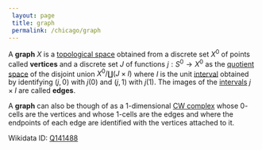 ```yaml
---
 layout: page
 title: graph
 permalink: /chicago/graph
---
```

A **graph** $X$ is a [topological space](https://defsmath.github.io/DefsMath/topological_space) obtained from a discrete set $X^0$ of points called **vertices** and a discrete set $J$ of functions $j:S^0\to X^0$ as the [quotient space](https://defsmath.github.io/DefsMath/quotient_of_topological_spaces) of the disjoint union $X^0/\coprod (J\times I)$ where $I$ is the unit [interval](https://defsmath.github.io/DefsMath/interval) obtained by identifying $(j,0)$ with $j(0)$ and $(j,1)$ with $j(1)$. The images of the [intervals](https://defsmath.github.io/DefsMath/interval) $j\times I$ are called **edges**.

A **graph** can also be though of as a 1-dimensional [CW complex](https://defsmath.github.io/DefsMath/CW_complex) whose $0$-cells are the vertices and whose $1$-cells are the edges and where the endpoints of each edge are identified with the vertices attached to it.

Wikidata ID: [Q141488](https://www.wikidata.org/wiki/Q141488)